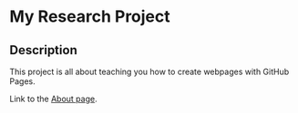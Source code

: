 # My Research Project

## Description
This project is all about teaching you how to create webpages with GitHub Pages.

Link to the [About page](about.md).

